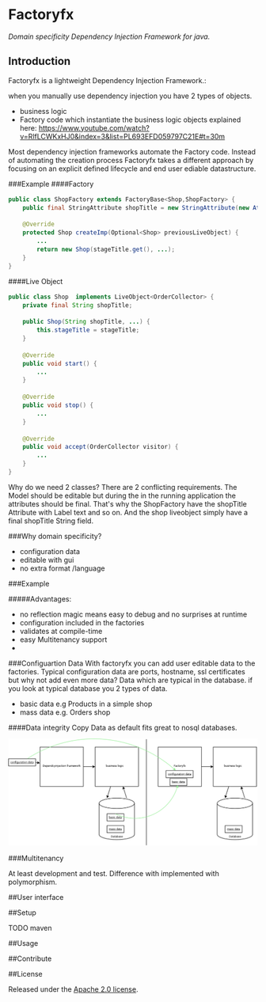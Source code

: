 # Factoryfx

*Domain specificity Dependency Injection Framework for java.*

## Introduction

Factoryfx is a lightweight Dependency Injection Framework.:

when you manually use dependency injection you have 2 types of objects.
* business logic
* Factory code which instantiate the business logic objects
explained here: https://www.youtube.com/watch?v=RlfLCWKxHJ0&index=3&list=PL693EFD059797C21E#t=30m

Most dependency injection frameworks automate the Factory code.
Instead of automating the creation process Factoryfx takes a different approach by focusing on an explicit defined lifecycle and end user ediable datastructure.

###Example
####Factory
```java
public class ShopFactory extends FactoryBase<Shop,ShopFactory> {
    public final StringAttribute shopTitle = new StringAttribute(new AttributeMetadata().labelText("stageTitle"));

    @Override
    protected Shop createImp(Optional<Shop> previousLiveObject) {
        ...
        return new Shop(stageTitle.get(), ...);
    }
}
```
####Live Object
```java
public class Shop  implements LiveObject<OrderCollector> {
    private final String shopTitle;

    public Shop(String shopTitle, ...) {
        this.stageTitle = stageTitle;
    }

    @Override
    public void start() {
        ...
    }

    @Override
    public void stop() {
        ...
    }

    @Override
    public void accept(OrderCollector visitor) {
        ...
    }
}
```
Why do we need 2 classes? There are 2 conflicting requirements. The Model should be editable but during the in the running application the attributes should be final.
That's why the ShopFactory have the shopTitle Attribute with Label text and so on. And the shop liveobject simply have a final shopTitle String field.

###Why domain specificity?
* configuration data
* editable with gui
* no extra format /language

###Example

#####Advantages:
* no reflection magic means easy to debug and no surprises at runtime
* configuration included in the factories
* validates at compile-time
* easy Multitenancy support
*

###Configuartion Data
With factoryfx you can add user editable data to the factories.
Typical configuration data are ports, hostname, ssl certificates but why not add even more data? Data which are typical in the database.
if you look at typical database you 2 types of data.

* basic data e.g Products in a simple shop
* mass data e.g. Orders shop

####Data integrity
Copy Data as default fits great to nosql databases.

![Alt text](docu/comparison.png "Optional Title")

###Multitenancy

At least development and test. Difference with implemented with polymorphism.

##User interface


##Setup

TODO maven

##Usage

##Contribute


##License

Released under the [Apache 2.0 license](http://www.apache.org/licenses/LICENSE-2.0.html).

